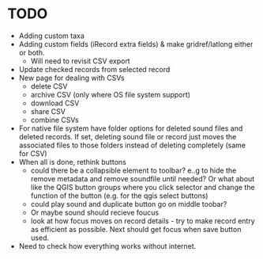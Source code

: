# TODO
- Adding custom taxa
- Adding custom fields (iRecord extra fields) & make gridref/latlong either or both.
  - Will need to revisit CSV export
- Update checked records from selected record
- New page for dealing with CSVs
  - delete CSV
  - archive CSV (only where OS file system support)
  - download CSV
  - share CSV
  - combine CSVs
- For native file system have folder options for deleted sound files and deleted records. If set, deleting sound file or record just moves the associated files to those folders instead of deleting completely (same for CSV)
- When all is done, rethink buttons
  - could there be a collapsible element to toolbar? e..g to hide the remove metadata and remove soundfile until needed? Or what about like the QGIS button groups where you click selector and change the function of the button (e.g. for the qgis select buttons)
  - could play sound and duplicate button go on middle toobar?
  - Or maybe sound should recieve foucus 
  - look at how focus moves on record details - try to make record entry as efficient as possible. Next should get focus when save button used.
- Need to check how everything works without internet.